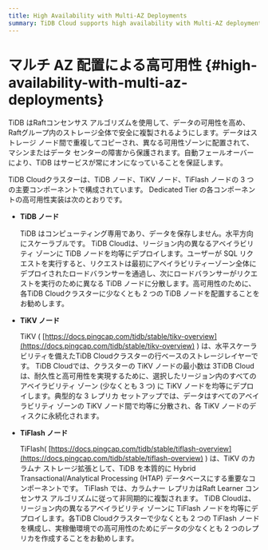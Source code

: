 ```yaml
---
title: High Availability with Multi-AZ Deployments
summary: TiDB Cloud supports high availability with Multi-AZ deployments.
---
```


# マルチ AZ 配置による高可用性 {#high-availability-with-multi-az-deployments}

TiDB はRaftコンセンサス アルゴリズムを使用して、データの可用性を高め、 Raftグループ内のストレージ全体で安全に複製されるようにします。データはストレージ ノード間で重複してコピーされ、異なる可用性ゾーンに配置されて、マシンまたはデータ センターの障害から保護されます。自動フェールオーバーにより、TiDB はサービスが常にオンになっていることを保証します。

TiDB Cloudクラスターは、TiDB ノード、TiKV ノード、TiFlash ノードの 3 つの主要コンポーネントで構成されています。 Dedicated Tier の各コンポーネントの高可用性実装は次のとおりです。

-   **TiDB ノード**

    TiDB はコンピューティング専用であり、データを保存しません。水平方向にスケーラブルです。 TiDB Cloudは、リージョン内の異なるアベイラビリティ ゾーンに TiDB ノードを均等にデプロイします。ユーザーが SQL リクエストを実行すると、リクエストは最初にアベイラビリティーゾーン全体にデプロイされたロードバランサーを通過し、次にロードバランサーがリクエストを実行のために異なる TiDB ノードに分散します。高可用性のために、各TiDB Cloudクラスターに少なくとも 2 つの TiDB ノードを配置することをお勧めします。

-   **TiKV ノード**

    TiKV ( [https://docs.pingcap.com/tidb/stable/tikv-overview](https://docs.pingcap.com/tidb/stable/tikv-overview) ) は、水平スケーラビリティを備えたTiDB Cloudクラスターの行ベースのストレージレイヤーです。 TiDB Cloudでは、クラスターの TiKV ノードの最小数は 3TiDB Cloudは、耐久性と高可用性を実現するために、選択したリージョン内のすべてのアベイラビリティ ゾーン (少なくとも 3 つ) に TiKV ノードを均等にデプロイします。典型的な 3 レプリカ セットアップでは、データはすべてのアベイラビリティ ゾーンの TiKV ノード間で均等に分散され、各 TiKV ノードのディスクに永続化されます。

-   **TiFlash ノード**

    TiFlash( [https://docs.pingcap.com/tidb/stable/tiflash-overview](https://docs.pingcap.com/tidb/stable/tiflash-overview) ) は、TiKV のカラムナ ストレージ拡張として、TiDB を本質的に Hybrid Transactional/Analytical Processing (HTAP) データベースにする重要なコンポーネントです。 TiFlash では、カラムナー レプリカはRaft Learner コンセンサス アルゴリズムに従って非同期的に複製されます。 TiDB Cloudは、リージョン内の異なるアベイラビリティ ゾーンに TiFlash ノードを均等にデプロイします。各TiDB Cloudクラスターで少なくとも 2 つの TiFlash ノードを構成し、実稼働環境での高可用性のためにデータの少なくとも 2 つのレプリカを作成することをお勧めします。
